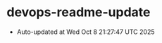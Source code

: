 # devops-readme-update
<!--START_SECTION:activity-->
- Auto-updated at Wed Oct  8 21:27:47 UTC 2025
<!--END_SECTION:activity-->
